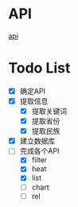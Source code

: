 # API
[api](backend/api.md)

# Todo List  

- [x] 确定API
- [x] 提取信息
    - [x] 提取关键词
    - [x] 提取省份
    - [x] 提取民族
- [x] 建立数据库
- [ ] 完成各个API
    - [x] filter
    - [x] heat
    - [x] list
    - [ ] chart
    - [ ] rel